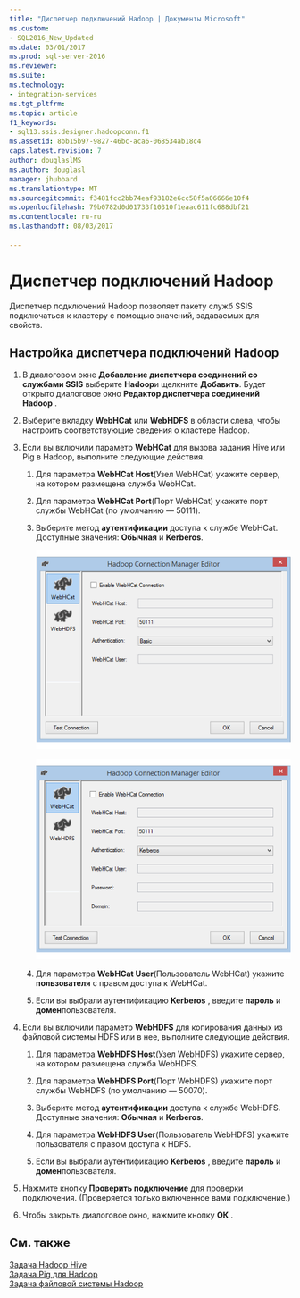 ```yaml
---
title: "Диспетчер подключений Hadoop | Документы Microsoft"
ms.custom:
- SQL2016_New_Updated
ms.date: 03/01/2017
ms.prod: sql-server-2016
ms.reviewer: 
ms.suite: 
ms.technology:
- integration-services
ms.tgt_pltfrm: 
ms.topic: article
f1_keywords:
- sql13.ssis.designer.hadoopconn.f1
ms.assetid: 8bb15b97-9827-46bc-aca6-068534ab18c4
caps.latest.revision: 7
author: douglaslMS
ms.author: douglasl
manager: jhubbard
ms.translationtype: MT
ms.sourcegitcommit: f3481fcc2bb74eaf93182e6cc58f5a06666e10f4
ms.openlocfilehash: 79b0782d0d01733f10310f1eaac611fc688dbf21
ms.contentlocale: ru-ru
ms.lasthandoff: 08/03/2017

---
```

# <a name="hadoop-connection-manager"></a>Диспетчер подключений Hadoop
  Диспетчер подключений Hadoop позволяет пакету служб SSIS подключаться к кластеру с помощью значений, задаваемых для свойств.  
  
## <a name="configure-the-hadoop-connection-manager"></a>Настройка диспетчера подключений Hadoop  
  
1.  В диалоговом окне **Добавление диспетчера соединений со службами SSIS** выберите **Hadoop**и щелкните **Добавить**. Будет открыто диалоговое окно **Редактор диспетчера соединений Hadoop** .  
  
2.  Выберите вкладку **WebHCat** или **WebHDFS** в области слева, чтобы настроить соответствующие сведения о кластере Hadoop.  
  
3.  Если вы включили параметр **WebHCat** для вызова задания Hive или Pig в Hadoop, выполните следующие действия.  
  
    1.  Для параметра **WebHCat Host**(Узел WebHCat) укажите сервер, на котором размещена служба WebHCat.  
  
    2.  Для параметра **WebHCat Port**(Порт WebHCat) укажите порт службы WebHCat (по умолчанию — 50111).  
  
    3.  Выберите метод **аутентификации** доступа к службе WebHCat. Доступные значения: **Обычная** и **Kerberos**.  
  
         ![Редактор диспетчера соединений Hadoop с обычной проверкой подлинности](../../integration-services/connection-manager/media/hadoop-cm-basic.png "редактор диспетчера соединений Hadoop с обычной проверкой подлинности")  
  
         ![Редактор диспетчера соединений Hadoop с проверкой подлинности Kerberos](../../integration-services/connection-manager/media/hadoop-cm-kerberos.png "Hadoop редактор диспетчера соединений с проверкой подлинности Kerberos")  
  
    4.  Для параметра **WebHCat User**(Пользователь WebHCat) укажите **пользователя** с правом доступа к WebHCat.  
  
    5.  Если вы выбрали аутентификацию **Kerberos** , введите **пароль** и **домен**пользователя.  
  
4.  Если вы включили параметр **WebHDFS** для копирования данных из файловой системы HDFS или в нее, выполните следующие действия.  
  
    1.  Для параметра **WebHDFS Host**(Узел WebHDFS) укажите сервер, на котором размещена служба WebHDFS.  
  
    2.  Для параметра **WebHDFS Port**(Порт WebHDFS) укажите порт службы WebHDFS (по умолчанию — 50070).  
  
    3.  Выберите метод **аутентификации** доступа к службе WebHDFS. Доступные значения: **Обычная** и **Kerberos**.  
  
    4.  Для параметра **WebHDFS User**(Пользователь WebHDFS) укажите пользователя с правом доступа к HDFS.  
  
    5.  Если вы выбрали аутентификацию **Kerberos** , введите **пароль** и **домен**пользователя.  
  
5.  Нажмите кнопку **Проверить подключение** для проверки подключения. (Проверяется только включенное вами подключение.)  
  
6.  Чтобы закрыть диалоговое окно, нажмите кнопку **ОК** .  
  
## <a name="see-also"></a>См. также  
 [Задача Hadoop Hive](../../integration-services/control-flow/hadoop-hive-task.md)   
 [Задача Pig для Hadoop](../../integration-services/control-flow/hadoop-pig-task.md)   
 [Задача файловой системы Hadoop](../../integration-services/control-flow/hadoop-file-system-task.md)  
  
  
